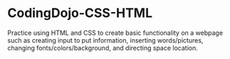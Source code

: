 # CodingDojo-CSS-HTML

Practice using HTML and CSS to create basic functionality on a webpage such as creating input to put information, inserting words/pictures, changing fonts/colors/background, and directing space location.
